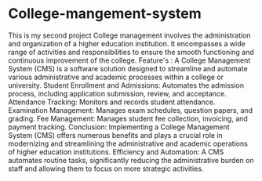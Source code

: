 # College-mangement-system
This is my second project
College management involves the administration and organization of a higher education institution. It encompasses a wide range of activities and responsibilities to ensure the smooth functioning and continuous improvement of the college. 
Feature's :
A College Management System (CMS) is a software solution designed to streamline and automate various administrative and academic processes within a college or university. 
Student Enrollment and Admissions: Automates the admission process, including application submission, review, and acceptance.
Attendance Tracking: Monitors and records student attendance.
Examination Management: Manages exam schedules, question papers, and grading.
Fee Management: Manages student fee collection, invoicing, and payment tracking.
Conclusion:
Implementing a College Management System (CMS) offers numerous benefits and plays a crucial role in modernizing and streamlining the administrative and academic operations of higher education institutions.
Efficiency and Automation:
A CMS automates routine tasks, significantly reducing the administrative burden on staff and allowing them to focus on more strategic activities.
